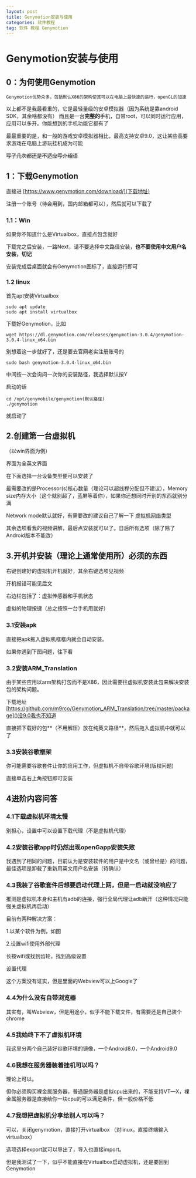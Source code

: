 ```yaml
---
layout: post
title: Genymotion安装与使用
categories: 软件教程
tag: 软件 教程 Genymotion
---
```




# Genymotion安装与使用
## 0：为何使用Genymotion
`Genymotion优势众多，包括默认X86的架构使其可以在电脑上最快速的运行，openGL的加速`

以上都不是我最看重的，它是最轻量级的安卓模拟器（因为系统是靠android SDK，其余啥都没有）
而且是一台**完整的**手机，自带root，可以同时运行应用，应用可以多开。你能想到的手机功能它都有了

最最重要的是，和一般的游戏安卓模拟器相比，最高支持安卓9.0，这让某些高要求游戏在电脑上游玩挂机成为可能

~~写了几次都还是不适应写介绍语~~

## 1：下载Genymotion
直接进 [https://www.genymotion.com/download/](下载地址)

注册一个账号（待会用到，国内邮箱都可以），然后就可以下载了
### 1.1：Win
如果你不知道什么是Virtualbox，直接点包含就好

下载完之后安装，一路Next，请不要选择中文路径安装，**也不要使用中文用户名安装，切记**

安装完成后桌面就会有Genymotion图标了，直接运行即可

### 1.2 linux
首先apt安装Virtualbox
```
sudo apt update
sudo apt install virtualbox
```

下载好Genymotion，比如
```
wget https://dl.genymotion.com/releases/genymotion-3.0.4/genymotion-3.0.4-linux_x64.bin
```
别想着这一步就好了，还是要去官网老实注册账号的

```
sudo bash genymotion-3.0.4-linux_x64.bin
```
中间按一次会询问一次你的安装路径，我选择默认按Y

启动的话
```
cd /opt/genymobile/genymotion(默认路径)
./genymotion
```
就启动了

## 2.创建第一台虚拟机
（以win界面为例）

界面为全英文界面

在下面选择一台设备类型便可以安装了

最需要改的是Processor(s)核心数量（理论可以超线程分配但不建议），Memory size内存大小（这个就别超了，蓝屏等着你），如果你还想同时开别的东西就别分满

Network mode默认就好，有需要改的建议自己了解一下 [虚拟机网络类型](https://www.cnblogs.com/ct20150811/p/5143711.html)

其余选项看我的视频讲解，最后点安装就可以了。日后所有选项（除了除了Android版本不能改）

## 3.开机并安装（理论上通常使用所）必须的东西
右键创建好的虚拟机开机就好，其余右键选项见视频

开机报错可能见后文

右边栏包括了：虚拟传感器和手机状态

虚拟的物理按键（总之按照一台手机用就好）

### 3.1安装apk
直接把apk拖入虚拟机框框内就会自动安装。

如果你遇到下图问题，往下看

### 3.2安装ARM_Translation
由于某些应用以arm架构打包而不是X86，因此需要往虚拟机安装此包来解决安装包的架构问题。

下载地址 [https://github.com/m9rco/Genymotion_ARM_Translation/tree/master/package]()没9.0我也不知道

直接把下载好的包**（不用解压）放在纯英文路径**，然后拖入虚拟机中就可以了

### 3.3安装谷歌框架
你可能需要谷歌套件让你的应用工作，但虚拟机不自带谷歌环境(版权问题)

直接单击右上角按钮即可安装

## 4进阶内容问答
### 4.1下载虚拟机环境太慢
别担心，设置中可以设置下载代理（不是虚拟机代理）
### 4.2安装谷歌app时仍然出现openGapp安装失败
我遇到了相同的问题，目前认为是安装软件的用户是中文名（或曾经是）的问题，最佳选项是卸载了重新用英文用户名安装（待确认）
### 4.3我装了谷歌套件后想要启动代理上网，但是一启动就没响应了
推测是虚拟机本身和主机有adb的连接，强行全局代理让adb断开（这种情况只能强关虚拟机再启动）

目前有两种解决方案：

1.以某个软件为例，如图

2.设置wifi使用外部代理

长按wifi或找到齿轮，找到高级设置

设置代理

这个方案没有证实，但是里面的Webview可以上Google了

### 4.4为什么没有自带浏览器
其实有，叫Webview，但是用途小，似乎不能下载文件，有需要还是自己装个chrome
### 4.5我始终下不了虚拟机环境
我这里分两个自己装好谷歌环境的镜像，一个Android8.0，一个Android9.0
### 4.6我想在服务器装着挂机可以吗？
理论上可以。

但你必须购买裸金属服务器，普通服务器是虚拟cpu出来的，不能支持VT—X，裸金属服务器是直接给你一块cpu的可以满足条件，但一般价格不低

### 4.7我想把虚拟机分享给别人可以吗？
可以，关闭genymotion，直接打开virtualbox
（对linux，直接终端输入virtualbox）

选项选择export就可以导出了，导入也直接import。

但是我测试了一下，似乎不能直接在Virtualbox启动虚拟机，还是要回到Genymotion

